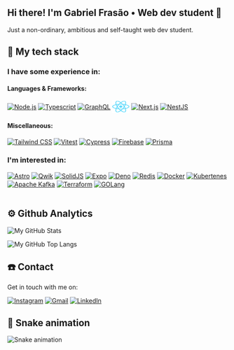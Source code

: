 ## Hi there! I'm Gabriel Frasão • Web dev student :muscle:

Just a non-ordinary, ambitious and self-taught web dev student.

## :brain: My tech stack

### I have some experience in:

#### Languages & Frameworks:

<div>
  <a href="https://nodejs.org"><img align="center" alt="Node.js" height="30" width="40" src="https://cdn.jsdelivr.net/gh/devicons/devicon/icons/nodejs/nodejs-original.svg" /></a>
  <a href="https://www.typescriptlang.org/"><img align="center" alt="Typescript" height="30" width="40" src="https://cdn.jsdelivr.net/gh/devicons/devicon/icons/typescript/typescript-original.svg" /></a>
  <a href="https://graphql.org/"><img align="center" alt="GraphQL" height="30" width="40" src="https://cdn.jsdelivr.net/gh/devicons/devicon/icons/graphql/graphql-plain.svg" /></a>
  <a href="https://beta.reactjs.org/"><img align="center" alt="React" height="30" width="40" src="https://raw.githubusercontent.com/devicons/devicon/master/icons/react/react-original.svg" /></a>
  <a href="https://nextjs.org"><img align="center" alt="Next.js" height="30" width="40" src="https://cdn.jsdelivr.net/gh/devicons/devicon/icons/nextjs/nextjs-original.svg" /></a>
  <a href="https://nestjs.com"><img align="center" alt="NestJS" height="30" width="30" src="https://cdn.jsdelivr.net/gh/devicons/devicon/icons/nestjs/nestjs-plain.svg" /></a>
</div>

#### Miscellaneous:

<div>
  <a href="https://tailwindcss.com"><img align="center" alt="Tailwind CSS" height="30" width="40" src="https://cdn.jsdelivr.net/gh/devicons/devicon/icons/tailwindcss/tailwindcss-plain.svg" /></a>  
  <a href="https://vitest.dev"><img align="center" alt="Vitest" height="30" width="40" src="https://vitest.dev/logo-shadow.svg" /></a>
  <a href="https://cypress.io"><img align="center" alt="Cypress" height="30" width="30" src="http://images.ctfassets.net/czwjnyf8a9ri/5jZlu3VJwWQC986YRqBY8M/29ce530fee9c62a09fc4f15b33076cde/cypress-1024x553.png" /></a>
  <a href="https://firebase.google.com/"><img align="center" alt="Firebase" height="30" width="30" src="https://cdn.jsdelivr.net/gh/devicons/devicon/icons/firebase/firebase-plain.svg" /></a>
  <a href="https://prisma.io"><img align="center" alt="Prisma" height="30" width="30" src="https://storage.googleapis.com/zenn-user-upload/topics/d07488226b.jpeg" /></a>
  
</div>

### I'm interested in:

<div>
  <a href="https://astro.build"><img align="center" alt="Astro" height="30" width="30" src="https://astro.build/assets/press/logomark-dark.svg" /></a>
  <a href="https://qwik.builder.io"><img align="center" alt="Qwik" height="30" width="30" src="https://seeklogo.com/images/Q/qwik-logo-4D2D8CA440-seeklogo.com.png" /></a>
  <a href="https://www.solidjs.com/"><img align="center" alt="SolidJS" height="30" width="30" src="https://www.solidjs.com/assets/logo-123b04bc.svg" /></a>
  <a href="https://expo.dev"><img align="center" alt="Expo" height="30" width="30" src="https://upplabs.com/wp-content/uploads/2020/06/expo-logo-1.png" /></a>
  <a href="https://deno.land"><img align="center" alt="Deno" height="30" width="30" src="https://denostatus.com/_next/image?url=https%3A%2F%2Fres.cloudinary.com%2Fsup%2Fimage%2Fupload%2Fv1646750532%2Fbntmecdmmdnu1rg1rw0w.png&w=1920&q=75" /></a>
  <a href="https://redis.io"><img align="center" alt="Redis" height="30" width="40" src="https://cdn.jsdelivr.net/gh/devicons/devicon/icons/redis/redis-original.svg" /></a>
  <a href="https://docker.com"><img align="center" alt="Docker" height="30" width="30" src="https://cdn4.iconfinder.com/data/icons/logos-and-brands/512/97_Docker_logo_logos-512.png" /></a>
  <a href="https://kubernetes.io"><img align="center" alt="Kubertenes" height="30" width="30" src="https://cdn.jsdelivr.net/gh/devicons/devicon/icons/kubernetes/kubernetes-plain.svg" /></a>
  <a href="https://kafka.apache.org"><img align="center" alt="Apache Kafka" height="30" width="30" src="https://www.explore-group.com/storage/images-processed/w-1500_h-auto_m-fit_s-any__600_470085481.jpeg" /></a>
  <a href="https://terraform.io"><img align="center" alt="Terraform" height="30" width="30" src="https://i.pinimg.com/originals/28/ec/74/28ec7440a57536eebad2931517aa1cce.png" /></a>
  <a href="https://golang.google.cn/"><img align="center" alt="GOLang" height="30" width="40" src="https://cdn.jsdelivr.net/gh/devicons/devicon/icons/go/go-original-wordmark.svg" /></a>
</div>

<br />

## :gear: Github Analytics

![My GitHub Stats](https://github-readme-stats.vercel.app/api?username=gabe-frasz&show_icons=true&theme=dracula&include_all_commits=true&count_private=true)

![My GitHub Top Langs](https://github-readme-stats.vercel.app/api/top-langs/?username=gabe-frasz&layout=compact&langs_count=7&theme=dracula)
  
## :phone: Contact

Get in touch with me on:

[![Instagram](https://img.shields.io/badge/Instagram-E4405F?style=for-the-badge&logo=instagram&logoColor=white)](https://instagram.com/gabe_frasz)
[![Gmail](https://img.shields.io/badge/Gmail-D14836?style=for-the-badge&logo=gmail&logoColor=white)](mailto:gabrielvitor.frasao@gmail.com)
[![LinkedIn](https://img.shields.io/badge/LinkedIn-0077B5?style=for-the-badge&logo=linkedin&logoColor=white)](https://www.linkedin.com/in/gabriel-vs-frasao)

## :snake: Snake animation
  
![Snake animation](https://github.com/gabe-frasz/gabe-frasz/blob/output/github-contribution-grid-snake.svg)
